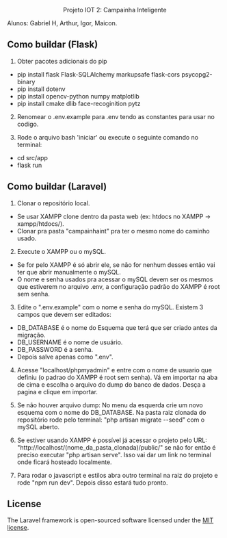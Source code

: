 <p align="center">Projeto IOT 2: Campainha Inteligente</p>

Alunos: Gabriel H, Arthur, Igor, Maicon.

## Como buildar (Flask)
1) Obter pacotes adicionais do pip
- pip install flask Flask-SQLAlchemy markupsafe flask-cors psycopg2-binary
- pip install dotenv
- pip install opencv-python numpy matplotlib
- pip install cmake dlib face-recoginition pytz

2) Renomear o .env.example para .env tendo as constantes para usar no codigo.

3) Rode o arquivo bash 'iniciar' ou execute o seguinte comando no terminal:
- cd src/app
- flask run


## Como buildar (Laravel)

1) Clonar o repositório local.
- Se usar XAMPP clone dentro da pasta web (ex: htdocs no XAMPP -> xampp/htdocs/).
- Clonar pra pasta "campainhaint" pra ter o mesmo nome do caminho usado.

2) Execute o XAMPP ou o mySQL.
- Se for pelo XAMPP é só abrir ele, se não for nenhum desses então vai ter que abrir manualmente o mySQL.
- O nome e senha usados pra acessar o mySQL devem ser os mesmos que estiverem no arquivo .env, a configuração padrão do XAMPP é root sem senha.

3) Edite o ".env.example" com o nome e senha do mySQL. Existem 3 campos que devem ser editados:
- DB_DATABASE é o nome do Esquema que terá que ser criado antes da migração.
- DB_USERNAME é o nome de usuário.
- DB_PASSWORD é a senha.
- Depois salve apenas como ".env".

4) Acesse "localhost/phpmyadmin" e entre com o nome de usuario que definiu (o padrao do XAMPP é root sem senha). Vá em importar na aba de cima e escolha o arquivo do dump do banco de dados. Desça a pagina e clique em importar.

5) Se não houver arquivo dump: No menu da esquerda crie um novo esquema com o nome do DB_DATABASE. Na pasta raiz clonada do repositório rode pelo terminal: "php artisan migrate --seed" com o mySQL aberto.

6) Se estiver usando XAMPP é possível já acessar o projeto pelo URL: "http://localhost/(nome_da_pasta_clonada)/public/" se não for
então é preciso executar "php artisan serve". Isso vai dar um link no terminal onde ficará hosteado localmente.

7) Para rodar o javascript e estilos abra outro terminal na raiz do projeto e rode "npm run dev". Depois disso estará tudo pronto.

## License

The Laravel framework is open-sourced software licensed under the [MIT license](https://opensource.org/licenses/MIT).
